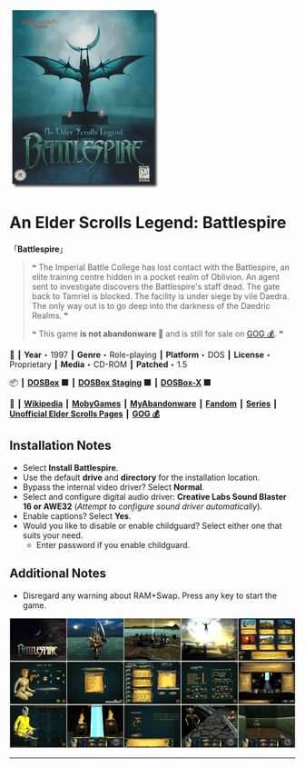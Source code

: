 ![](Thumbnail.png "application-thumbnail")

# An Elder Scrolls Legend: Battlespire

「**Battlespire**」

> ❝ The Imperial Battle College has lost contact with the Battlespire, an elite training centre hidden in a pocket realm of Oblivion. An agent sent to investigate discovers the Battlespire's staff dead. The gate back to Tamriel is blocked. The facility is under siege by vile Daedra. The only way out is to go deep into the darkness of the Daedric Realms. ❞
>
> ❝ This game **is not abandonware 🚫** and is still for sale on [GOG 💰](https://www.gog.com/en/game/an_elder_scrolls_legend_battlespire). ❞
>

📌 ┃ **Year** ‣ 1997 ┃ **Genre** ‣ Role-playing ┃ **Platform** ‣ DOS ┃ **License** ‣ Proprietary ┃ **Media** ‣ CD-ROM ┃ **Patched** ‣ 1.5 

📦 ┃ **[DOSBox](https://www.dosbox.com/) 🟩** ┃ **[DOSBox Staging](https://dosbox-staging.github.io/) 🟩** ┃ **[DOSBox-X](https://dosbox-x.com/) 🟩** 

📎 ┃ **[Wikipedia](https://en.wikipedia.org/wiki/An_Elder_Scrolls_Legend:_Battlespire)** ┃ **[MobyGames](https://www.mobygames.com/game/1579/an-elder-scrolls-legend-battlespire/)** ┃ **[MyAbandonware](https://www.myabandonware.com/game/an-elder-scrolls-legend-battlespire-bkn)** ┃ **[Fandom](https://elderscrolls.fandom.com/wiki/An_Elder_Scrolls_Legend:_Battlespire)** ┃ **[Series](https://en.wikipedia.org/wiki/The_Elder_Scrolls)** ┃ **[Unofficial Elder Scrolls Pages](https://en.uesp.net/wiki/Battlespire:Battlespire)** ┃ **[GOG 💰](https://www.gog.com/en/game/an_elder_scrolls_legend_battlespire)** 

## Installation Notes
- Select **Install Battlespire**.
- Use the default **drive** and **directory** for the installation location.
- Bypass the internal video driver? Select **Normal**.
- Select and configure digital audio driver: **Creative Labs Sound Blaster 16 or AWE32** (*Attempt to configure sound driver automatically*).
- Enable captions? Select **Yes**.
- Would you like to disable or enable childguard? Select either one that suits your need.
  - Enter password if you enable childguard.

## Additional Notes
- Disregard any warning about RAM+Swap. Press any key to start the game.

![](Montage.png "An Elder Scrolls Legend: Battlespire")

---

